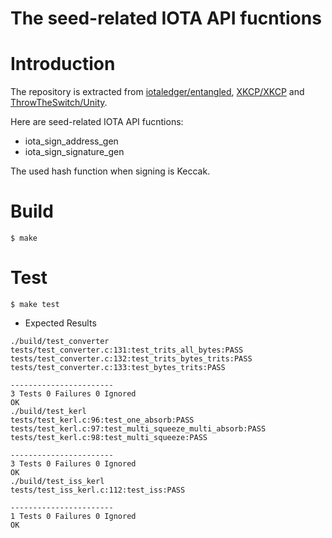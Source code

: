 # The seed-related IOTA API fucntions

# Introduction 

The repository is extracted from [iotaledger/entangled](https://github.com/iotaledger/entangled), [XKCP/XKCP](https://github.com/XKCP/XKCP) and [ThrowTheSwitch/Unity](https://github.com/ThrowTheSwitch/Unity).

Here are seed-related IOTA API fucntions:
* iota_sign_address_gen
* iota_sign_signature_gen

The used hash function when signing is Keccak.

# Build

```
$ make
```

# Test

```
$ make test
```

* Expected Results
```
./build/test_converter
tests/test_converter.c:131:test_trits_all_bytes:PASS
tests/test_converter.c:132:test_trits_bytes_trits:PASS
tests/test_converter.c:133:test_bytes_trits:PASS

-----------------------
3 Tests 0 Failures 0 Ignored 
OK
./build/test_kerl
tests/test_kerl.c:96:test_one_absorb:PASS
tests/test_kerl.c:97:test_multi_squeeze_multi_absorb:PASS
tests/test_kerl.c:98:test_multi_squeeze:PASS

-----------------------
3 Tests 0 Failures 0 Ignored 
OK
./build/test_iss_kerl
tests/test_iss_kerl.c:112:test_iss:PASS

-----------------------
1 Tests 0 Failures 0 Ignored 
OK
```
